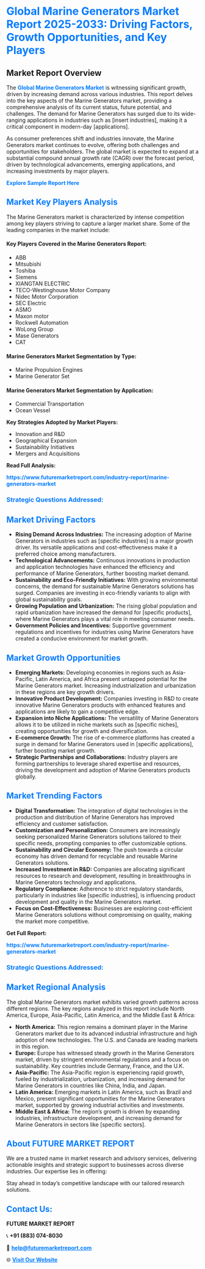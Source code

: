 <h1 style="color: #007BFF;">Global Marine Generators Market Report 2025-2033: Driving Factors, Growth Opportunities, and Key Players</h1>

<section id="overview">
<h2>Market Report Overview</h2>
<p>The <a href="https://www.futuremarketreport.com/industry-report/marine-generators-market" style="color: #007BFF; text-decoration: none;"><strong>Global Marine Generators Market</strong></a> is witnessing significant growth, driven by increasing demand across various industries. This report delves into the key aspects of the Marine Generators market, providing a comprehensive analysis of its current status, future potential, and challenges. The demand for Marine Generators has surged due to its wide-ranging applications in industries such as [insert industries], making it a critical component in modern-day [applications].</p>
<p>As consumer preferences shift and industries innovate, the Marine Generators market continues to evolve, offering both challenges and opportunities for stakeholders. The global market is expected to expand at a substantial compound annual growth rate (CAGR) over the forecast period, driven by technological advancements, emerging applications, and increasing investments by major players.</p>
</section>

<section id="overview">
<p><a href="https://www.futuremarketreport.com/request-sample/reportId=104341" style="color: #007BFF; text-decoration: none;"><strong>Explore Sample Report Here</strong></a></p>
</section>

<section id="key-players">
<h2 style="color: #007BFF;">Market Key Players Analysis</h2>
<p>The Marine Generators market is characterized by intense competition among key players striving to capture a larger market share. Some of the leading companies in the market include:</p>
<h4>Key Players Covered in the Marine Generators Report:</h4>
<ul><li>ABB</li><li>Mitsubishi</li><li>Toshiba</li><li>Siemens</li><li>XIANGTAN ELECTRIC</li><li>TECO-Westinghouse Motor Company</li><li>Nidec Motor Corporation</li><li>SEC Electric</li><li>ASMO</li><li>Maxon motor</li><li>Rockwell Automation</li><li>WoLong Group</li><li>Mase Generators</li><li>CAT</li></ul>
<h4>Marine Generators Market Segmentation by Type:</h4>
<ul><li>Marine Propulsion Engines</li><li>Marine Generator Set</li></ul>

<h4>Marine Generators Market Segmentation by Application:</h4>
<ul><li>Commercial Transportation</li><li>Ocean Vessel</li></ul>
<p><strong>Key Strategies Adopted by Market Players:</strong></p>
<ul>
<li>Innovation and R&D</li>
<li>Geographical Expansion</li>
<li>Sustainability Initiatives</li>
<li>Mergers and Acquisitions</li>
</ul>
</section>

<section>
<p><strong>Read Full Analysis: </strong></p><a href="https://www.futuremarketreport.com/industry-report/marine-generators-market" style="color: #007BFF; text-decoration: none;"><strong>https://www.futuremarketreport.com/industry-report/marine-generators-market</strong></a>
<h3 style="color: #007BFF;">Strategic Questions Addressed:</h3>
</section>

<section id="driving-factors">
<h2 style="color: #007BFF;">Market Driving Factors</h2>
<ul>
<li><strong>Rising Demand Across Industries:</strong> The increasing adoption of Marine Generators in industries such as [specific industries] is a major growth driver. Its versatile applications and cost-effectiveness make it a preferred choice among manufacturers.</li>
<li><strong>Technological Advancements:</strong> Continuous innovations in production and application technologies have enhanced the efficiency and performance of Marine Generators, further boosting market demand.</li>
<li><strong>Sustainability and Eco-Friendly Initiatives:</strong> With growing environmental concerns, the demand for sustainable Marine Generators solutions has surged. Companies are investing in eco-friendly variants to align with global sustainability goals.</li>
<li><strong>Growing Population and Urbanization:</strong> The rising global population and rapid urbanization have increased the demand for [specific products], where Marine Generators plays a vital role in meeting consumer needs.</li>
<li><strong>Government Policies and Incentives:</strong> Supportive government regulations and incentives for industries using Marine Generators have created a conducive environment for market growth.</li>
</ul>
</section>

<section id="growth-opportunities">
<h2 style="color: #007BFF;">Market Growth Opportunities</h2>
<ul>
<li><strong>Emerging Markets:</strong> Developing economies in regions such as Asia-Pacific, Latin America, and Africa present untapped potential for the Marine Generators market. Increasing industrialization and urbanization in these regions are key growth drivers.</li>
<li><strong>Innovative Product Development:</strong> Companies investing in R&D to create innovative Marine Generators products with enhanced features and applications are likely to gain a competitive edge.</li>
<li><strong>Expansion into Niche Applications:</strong> The versatility of Marine Generators allows it to be utilized in niche markets such as [specific niches], creating opportunities for growth and diversification.</li>
<li><strong>E-commerce Growth:</strong> The rise of e-commerce platforms has created a surge in demand for Marine Generators used in [specific applications], further boosting market growth.</li>
<li><strong>Strategic Partnerships and Collaborations:</strong> Industry players are forming partnerships to leverage shared expertise and resources, driving the development and adoption of Marine Generators products globally.</li>
</ul>
</section>

<section id="trending-factors">
<h2 style="color: #007BFF;">Market Trending Factors</h2>
<ul>
<li><strong>Digital Transformation:</strong> The integration of digital technologies in the production and distribution of Marine Generators has improved efficiency and customer satisfaction.</li>
<li><strong>Customization and Personalization:</strong> Consumers are increasingly seeking personalized Marine Generators solutions tailored to their specific needs, prompting companies to offer customizable options.</li>
<li><strong>Sustainability and Circular Economy:</strong> The push towards a circular economy has driven demand for recyclable and reusable Marine Generators solutions.</li>
<li><strong>Increased Investment in R&D:</strong> Companies are allocating significant resources to research and development, resulting in breakthroughs in Marine Generators technology and applications.</li>
<li><strong>Regulatory Compliance:</strong> Adherence to strict regulatory standards, particularly in industries like [specific industries], is influencing product development and quality in the Marine Generators market.</li>
<li><strong>Focus on Cost-Effectiveness:</strong> Businesses are exploring cost-efficient Marine Generators solutions without compromising on quality, making the market more competitive.</li>
</ul>
</section>

<section>
<p><strong>Get Full Report: </strong></p><a href="https://www.futuremarketreport.com/industry-report/marine-generators-market" style="color: #007BFF; text-decoration: none;"><strong>https://www.futuremarketreport.com/industry-report/marine-generators-market</strong></a>
<h3 style="color: #007BFF;">Strategic Questions Addressed:</h3>
</section>


<section id="regional-analysis">
<h2 style="color: #007BFF;">Market Regional Analysis</h2>
<p>The global Marine Generators market exhibits varied growth patterns across different regions. The key regions analyzed in this report include North America, Europe, Asia-Pacific, Latin America, and the Middle East & Africa:</p>
<ul>
<li><strong>North America:</strong> This region remains a dominant player in the Marine Generators market due to its advanced industrial infrastructure and high adoption of new technologies. The U.S. and Canada are leading markets in this region.</li>
<li><strong>Europe:</strong> Europe has witnessed steady growth in the Marine Generators market, driven by stringent environmental regulations and a focus on sustainability. Key countries include Germany, France, and the U.K.</li>
<li><strong>Asia-Pacific:</strong> The Asia-Pacific region is experiencing rapid growth, fueled by industrialization, urbanization, and increasing demand for Marine Generators in countries like China, India, and Japan.</li>
<li><strong>Latin America:</strong> Emerging markets in Latin America, such as Brazil and Mexico, present significant opportunities for the Marine Generators market, supported by growing industrial activities and investments.</li>
<li><strong>Middle East & Africa:</strong> The region’s growth is driven by expanding industries, infrastructure development, and increasing demand for Marine Generators in sectors like [specific sectors].</li>
</ul>
</section>

<footer>
<h2 style="color: #007BFF;">About FUTURE MARKET REPORT</h2>
<p>We are a trusted name in market research and advisory services, delivering actionable insights and strategic support to businesses across diverse industries. Our expertise lies in offering:</p>

<p>Stay ahead in today’s competitive landscape with our tailored research solutions.</p>

<h2 style="color: #007BFF;">Contact Us:</h2>
<p><strong>FUTURE MARKET REPORT</strong></p>
<p>📞 <strong>+91 (883) 074-8030</strong></p>
<p>📧 <strong><a href="mailto:help@futuremarketreport.com" style="color: #007BFF;">help@futuremarketreport.com</a></strong></p>
<p>🌐 <strong><a href="https://www.futuremarketreport.com/" style="color: #007BFF;">Visit Our Website</a></strong></p>
</footer>